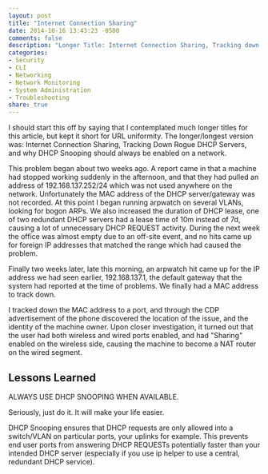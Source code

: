 ```yaml
---
layout: post
title: "Internet Connection Sharing"
date: 2014-10-16 13:43:23 -0500
comments: false
description: "Longer Title: Internet Connection Sharing, Tracking down Rogue DHCP Servers, and why DHCP Snooping should always be enabled on a network."
categories:
- Security
- CLI
- Networking
- Network Monitoring
- System Administration
- Troubleshooting
share: true
---
```

I should start this off by saying that I contemplated much longer titles for this article, but kept it short for URL uniformity. The longer/longest version was: Internet Connection Sharing, Tracking Down Rogue DHCP Servers, and why DHCP Snooping should always be enabled on a network.

This problem began about two weeks ago. A report came in that a machine had stopped working suddenly in the afternoon, and that they had pulled an address of 192.168.137.252/24 which was not used anywhere on the network. Unfortunately the MAC address of the DHCP server/gateway was not recorded. At this point I began running arpwatch on several VLANs, looking for bogon ARPs. We also increased the duration of DHCP lease, one of two redundant DHCP servers had a lease time of 10m instead of 7d, causing a lot of unnecessary DHCP REQUEST activity. During the next week the office was almost empty due to an off-site event, and no hits came up for foreign IP addresses that matched the range which had caused the problem. 

Finally two weeks later, late this morning, an arpwatch hit came up for the IP address we had seen earlier, 192.168.137.1, the default gateway that the system had reported at the time of problems. We finally had a MAC address to track down.

I tracked down the MAC address to a port, and through the CDP advertisement of the phone discovered the location of the issue, and the identity of the machine owner. Upon closer investigation, it turned out that the user had both wireless and wired ports enabled, and had "Sharing" enabled on the wireless side, causing the machine to become a NAT router on the wired segment.

## Lessons Learned

ALWAYS USE DHCP SNOOPING WHEN AVAILABLE.

Seriously, just do it. It will make your life easier.

DHCP Snooping ensures that DHCP requests are only allowed into a switch/VLAN on particular ports, your uplinks for example. This prevents end user ports from answering DHCP REQUESTs potentially faster than your intended DHCP server (especially if you use ip helper to use a central, redundant DHCP service).

